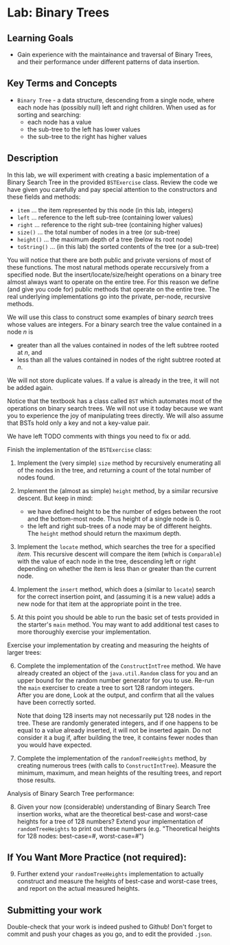 # Lab: Binary Trees

## Learning Goals

* Gain experience with the maintainance and traversal of Binary Trees,
  and their performance under different patterns of data insertion.

## Key Terms and Concepts

* `Binary Tree` - a data structure, descending from a single node, where each node has
   (possibly null) left and right children.  When used as for sorting and searching:
   * each node has a value
   * the sub-tree to the left has lower values
   * the sub-tree to the right has higher values

## Description

In this lab, we will experiment with creating a basic implementation of a Binary Search Tree in the provided `BSTExercise` class. Review the code we have given you carefully and pay special attention to the constructors and these fields and methods:

* `item` ... the item represented by this node (in this lab, integers)
* `left` ... reference to the left sub-tree (containing lower values)
* `right` ... reference to the right sub-tree (containing higher values)
* `size()` ... the total number of nodes in a tree (or sub-tree)
* `height()` ... the maximum depth of a tree (below its root node)
* `toString()` ... (in this lab) the sorted contents of the tree (or a sub-tree)

You will notice that there are both public and private versions of most of these functions.
The most natural methods operate reccursively from a specified node.  But the insert/locate/size/height
operations on a binary tree almost always want to operate on the entire tree.  For this
reason we define (and give you code for) public methods that operate on the entire
tree.  The real underlying implementations go into the private, per-node, recursive methods.

We will use this class to construct some examples of binary *search* trees whose values are integers. For a binary search tree the value contained in a node *n* is

* greater than all the values contained in nodes of the left subtree rooted at *n*, and
* less than all the values contained in nodes of the right subtree rooted at *n*.

We will not store duplicate values.  If a value is already in the tree, it will not be added again.

Notice that the textbook has a class called `BST` which automates most of the operations on binary search trees. We will not use it today because we want you to experience the joy of manipulating trees directly. We will also assume that BSTs hold only a key and not a key-value pair.

We have left TODO comments with things you need to fix or add.

Finish the implementation of the `BSTExercise` class:

   1. Implement the (very simple) `size` method by recursively enumerating all of the
      nodes in the tree, and returning a count of the total number of nodes
      found.

   2. Implement the (almost as simple) `height` method, by a similar recursive
      descent.  But keep in mind:
      * we have defined height to be the number of edges between the root 
        and the bottom-most node.  Thus height of a single node is 0.
      * the left and right sub-trees of a node may be of different heights.
        The `height` method should return the maximum depth.
   
   3. Implement the `locate` method, which searches the tree for a specified
      *item*.  This recursive descent will compare the item (which is 
      `Comparable`) with the value of each node in the tree, descending
      left or right depending on whether the item is less than or greater
      than the current node. 
  
   4. Implement the `insert` method, which does a (similar to `locate`) search
      for the correct insertion point, and (assuming it is a new value) adds
      a new node for that item at the appropriate point in the tree.

   5. At this point you should be able to run the basic set of tests provided
      in the starter's `main` method.  You may want to add additional test cases
      to more thoroughly exercise your implementation.

Exercise your implementation by creating and measuring the heights of larger
trees:

   6. Complete the implementation of the `ConstructIntTree` method.
      We have already created an object of the `java.util.Random` class for you and an upper bound for the 
      random number generator for you to use.
      Re-run the `main` exerciser to create a tree to sort 128 random integers.  
      After you are done, Look at the output, and confirm that all the values 
      have been correctly sorted.

      Note that doing 128 inserts may not necessarily put 128 nodes in the tree.
      These are randomly generated integers, and if one happens to be equal to
      a value already inserted, it will not be inserted again.  Do not consider
      it a bug if, after building the tree, it contains fewer nodes than you 
      would have expected.

   7. Complete the implementation of the `randomTreeHeights` method, by creating
      numerous trees (with calls to `ConstructIntTree`). 
      Measure the minimum, maximum, and mean heights of the resulting trees,
      and report those results.

Analysis of Binary Search Tree performance:

   8. Given your now (considerable) understanding of Binary Search Tree insertion
      works, what are the theoretical best-case and worst-case heights for a tree 
      of 128 numbers?  Extend your implementation of `randomTreeHeights` to print
      out these numbers (e.g. "Theoretical heights for 128 nodes: best-case=#, worst-case=#")

## If You Want More Practice (not required):

   9. Further extend your `randomTreeHeights` implementation to actually 
      construct and measure the heights of best-case and worst-case trees,
      and report on the actual measured heights.


## Submitting your work

Double-check that your work is indeed pushed to Github! 
Don't forget to commit and push your chages as you go,
and to edit the provided `.json`.
